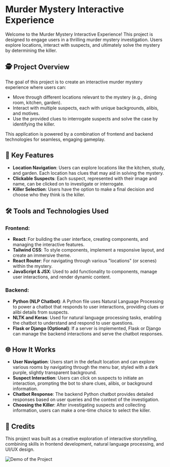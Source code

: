 # Murder Mystery Interactive Experience

Welcome to the Murder Mystery Interactive Experience! This project is designed to engage users in a thrilling murder mystery investigation. Users explore locations, interact with suspects, and ultimately solve the mystery by determining the killer.

## 🕵️ Project Overview

The goal of this project is to create an interactive murder mystery experience where users can:

- Move through different locations relevant to the mystery (e.g., dining room, kitchen, garden).
- Interact with multiple suspects, each with unique backgrounds, alibis, and motives.
- Use the provided clues to interrogate suspects and solve the case by identifying the killer.

This application is powered by a combination of frontend and backend technologies for seamless, engaging gameplay.

## 🎨 Key Features

- **Location Navigation**: Users can explore locations like the kitchen, study, and garden. Each location has clues that may aid in solving the mystery.
- **Clickable Suspects**: Each suspect, represented with their image and name, can be clicked on to investigate or interrogate.
- **Killer Selection**: Users have the option to make a final decision and choose who they think is the killer.

## 🛠️ Tools and Technologies Used

### Frontend:

- **React**: For building the user interface, creating components, and managing the interactive features.
- **Tailwind CSS**: To style components, implement a responsive layout, and create an immersive theme.
- **React Router**: For navigating through various "locations" (or scenes) within the mystery.
- **JavaScript & JSX**: Used to add functionality to components, manage user interactions, and render dynamic content.

### Backend:

- **Python (NLP Chatbot)**: A Python file uses Natural Language Processing to power a chatbot that responds to user interactions, providing clues or alibi details from suspects.
- **NLTK and Keras**: Used for natural language processing tasks, enabling the chatbot to understand and respond to user questions.
- **Flask or Django (Optional)**: If a server is implemented, Flask or Django can manage the backend interactions and serve the chatbot responses.

## 🌐 How It Works

- **User Navigation**: Users start in the default location and can explore various rooms by navigating through the menu bar, styled with a dark purple, slightly transparent background.
- **Suspect Interaction**: Users can click on suspects to initiate an interaction, prompting the bot to share clues, alibis, or background information.
- **Chatbot Response**: The backend Python chatbot provides detailed responses based on user queries and the context of the investigation.
- **Choosing the Killer**: After investigating suspects and collecting information, users can make a one-time choice to select the killer.

## 📝 Credits

This project was built as a creative exploration of interactive storytelling, combining skills in frontend development, natural language processing, and UI/UX design.

![Demo of the Project](src/assets/murder.gif)
